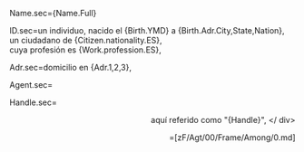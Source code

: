 Name.sec={Name.Full}

ID.sec=un individuo, nacido el {Birth.YMD} a {Birth.Adr.City,State,Nation},<br> un ciudadano de {Citizen.nationality.ES},<br> cuya profesión es {Work.profession.ES},

Adr.sec=domicilio en {Adr.1,2,3},

Agent.sec=</i>

Handle.sec=<div align="right"> aquí referido como "{Handle}", </ div>

=[zF/Agt/00/Frame/Among/0.md]
